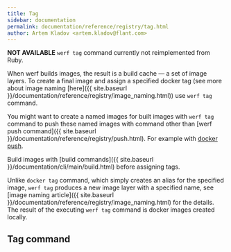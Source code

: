 ```yaml
---
title: Tag
sidebar: documentation
permalink: documentation/reference/registry/tag.html
author: Artem Kladov <artem.kladov@flant.com>
---
```


**NOT AVAILABLE** `werf tag` command currently not reimplemented from Ruby.

When werf builds images, the result is a build cache — a set of image layers. To create a final image and assign a specified docker tag (see more about image naming [here]({{ site.baseurl }}/documentation/reference/registry/image_naming.html)) use `werf tag` command.

You might want to create a named images for built images with `werf tag` command to push these named images with command other than [werf push command]({{ site.baseurl }}/documentation/reference/registry/push.html). For example with [docker push](https://docs.docker.com/engine/reference/commandline/image_push/).

Build images with [build commands]({{ site.baseurl }}/documentation/cli/main/build.html) before assigning tags.

Unlike `docker tag` command, which simply creates an alias for the specified image, `werf tag` produces a new image layer with a specified name, see [image naming article]({{ site.baseurl }}/documentation/reference/registry/image_naming.html) for the details. The result of the executing `werf tag` command is docker images created locally.

## Tag command

<!--  TODO -->
